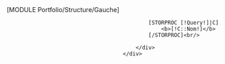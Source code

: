 <div style="overflow:hidden;">
	[MODULE Portfolio/Structure/Gauche]
	<div id="Milieu" style="margin-left:260px;">
		<div id="Data" >
			
			[STORPROC [!Query!]|C]
				<b>[!C::Nom!]</b>
			[/STORPROC]<br/>
			
		</div>
	</div>
</div>

